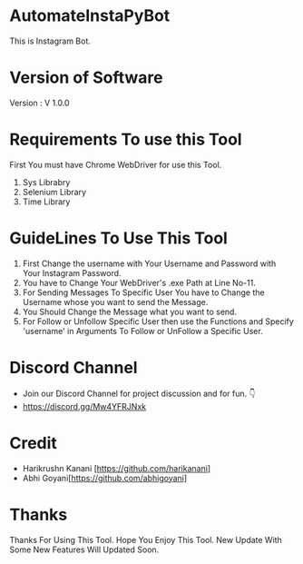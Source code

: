 # AutomateInstaPyBot
This is Instagram Bot.

# Version of Software
Version : V 1.0.0

# Requirements To use this Tool
First You must have Chrome WebDriver for use this Tool.
1. Sys Librabry
2. Selenium Library
3. Time Library

# GuideLines To Use This Tool
1. First Change the username with Your Username and Password with Your Instagram Password.
2. You have to Change Your WebDriver's .exe Path at Line No-11.
3. For Sending Messages To Specific User You have to Change the Username whose you want to send the Message.
4. You Should Change the Message what you want to send.
5. For Follow or Unfollow Specific User then use the Functions and Specify 'username' in Arguments To Follow or UnFollow a Specific User.

# Discord Channel
* Join our Discord Channel for project discussion and for fun. 👇
* https://discord.gg/Mw4YFRJNxk

# Credit
* Harikrushn Kanani [https://github.com/harikanani]
* Abhi Goyani[https://github.com/abhigoyani]


# Thanks
Thanks For Using This Tool. Hope You Enjoy This Tool. New Update With Some New Features Will Updated Soon.
